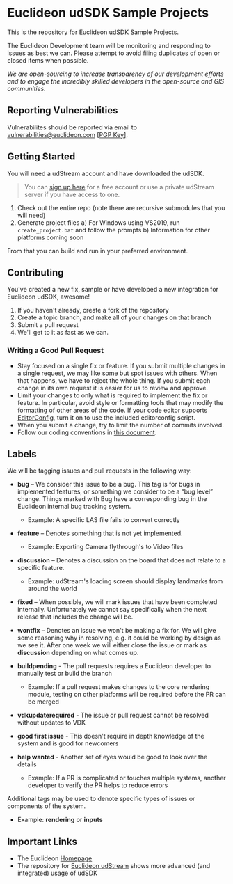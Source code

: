 # Euclideon udSDK Sample Projects

This is the repository for Euclideon udSDK Sample Projects.

The Euclideon Development team will be monitoring and responding to issues as best we can. Please attempt to avoid filing duplicates of open or closed items when possible.

_We are open-sourcing to increase transparency of our development efforts and to engage the incredibly skilled developers in the open-source and GIS communities._

## Reporting Vulnerabilities

Vulnerabilites should be reported via email to vulnerabilities@euclideon.com [[PGP Key]](https://www.euclideon.com/vulnerabilities-pgp).

## Getting Started

You will need a udStream account and have downloaded the udSDK.

> You can [sign up here](https://udstream.euclideon.com/register.html) for a free account or use a private udStream server if you have access to one.

1. Check out the entire repo (note there are recursive submodules that you will need)
2. Generate project files
  a) For Windows using VS2019, run `create_project.bat` and follow the prompts
  b) Information for other platforms coming soon

From that you can build and run in your preferred environment.

## Contributing

You've created a new fix, sample or have developed a new integration for Euclideon udSDK, awesome!

1. If you haven't already, create a fork of the repository
2. Create a topic branch, and make all of your changes on that branch
3. Submit a pull request
4. We'll get to it as fast as we can.

### Writing a Good Pull Request

- Stay focused on a single fix or feature. If you submit multiple changes in a single request, we may like some but spot issues with others. When that happens, we have to reject the whole thing. If you submit each change in its own request it is easier for us to review and approve.
- Limit your changes to only what is required to implement the fix or feature. In particular, avoid style or formatting tools that may modify the formatting of other areas of the code. If your code editor supports [EditorConfig](https://editorconfig.org), turn it on to use the included editorconfig script.
- When you submit a change, try to limit the number of commits involved.
- Follow our coding conventions in [this document](./coding-standard.md).

## Labels
We will be tagging issues and pull requests in the following way:

- **bug** – We consider this issue to be a bug. This tag is for bugs in implemented features, or something we consider to be a “bug level” change. Things marked with Bug have a corresponding bug in the Euclideon internal bug tracking system.
  - Example: A specific LAS file fails to convert correctly

- **feature** – Denotes something that is not yet implemented.
  - Example: Exporting Camera flythrough's to Video files

- **discussion** – Denotes a discussion on the board that does not relate to a specific feature.
  - Example: udStream's loading screen should display landmarks from around the world

- **fixed** – When possible, we will mark issues that have been completed internally. Unfortunately we cannot say specifically when the next release that includes the change will be.

- **wontfix** – Denotes an issue we won't be making a fix for.  We will give some reasoning why in resolving, e.g. it could be working by design as we see it. After one week we will either close the issue or mark as **discussion** depending on what comes up.

- **buildpending** - The pull requests requires a Euclideon developer to manually test or build the branch
  - Example: If a pull request makes changes to the core rendering module, testing on other platforms will be required before the PR can be merged

- **vdkupdaterequired** - The issue or pull request cannot be resolved without updates to VDK

- **good first issue** - This doesn't require in depth knowledge of the system and is good for newcomers

- **help wanted** - Another set of eyes would be good to look over the details
  - Example: If a PR is complicated or touches multiple systems, another developer to verify the PR helps to reduce errors

Additional tags may be used to denote specific types of issues or components of the system.
  - Example: **rendering** or **inputs**

## Important Links
- The Euclideon [Homepage](https://www.euclideon.com/)
- The repository for [Euclideon udStream](https://github.com/euclideon/vaultclient) shows more advanced (and integrated) usage of udSDK

